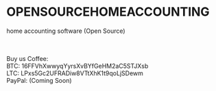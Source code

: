 # OPENSOURCEHOMEACCOUNTING
home accounting software (Open Source)

<br>
<br>
Buy us Coffee:
<br>
BTC: 16FFVhXwwyqYyrsXvBYfGeHM2aC5STJXsb
<br>
LTC: LPxs5Gc2UFRADiw8VTtXhK1t9qoLjSDewm
<br>
PayPal: (Coming Soon)
